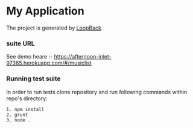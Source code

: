 # My Application

The project is generated by [LoopBack](http://loopback.io).


###  suite URL
See demo heare :-  https://afternoon-inlet-97365.herokuapp.com/#/musiclist

### Running test suite

In order to run tests clone repository and run following commands within
repo's directory:

```
1. npm install
2. grunt
3. node .
```